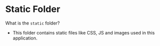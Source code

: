 # Static Folder
What is the `static` folder?
- This folder contains static files like CSS, JS and images used in this application.
